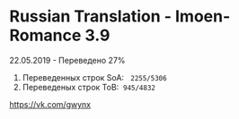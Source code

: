 # Russian Translation - Imoen-Romance 3.9 
22.05.2019 - Переведено 27%
<ol>
<li>Переведенных строк SoA: &nbsp;&nbsp;<code>2255/5306</code>&nbsp;</li>
<li>Переведеных строк ToB:&nbsp;&nbsp;<code>945/4832</code>&nbsp;</li>
</ol>

<p><a href="https://vk.com/gwynx" target="_blank" rel="noopener">https://vk.com/gwynx</a></p>


